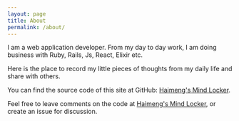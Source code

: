 ```yaml
---
layout: page
title: About
permalink: /about/
---
```


I am a web application developer. From my day to day work, I am doing business with Ruby, Rails, Js, React, Elixir etc.

Here is the place to record my little pieces of thoughts from my daily life and share with others.


You can find the source code of this site at GitHub:
[Haimeng's Mind Locker](https://github.com/AmenZhou/amenzhou.github.io).

Feel free to leave comments on the code at [Haimeng's Mind Locker](https://github.com/AmenZhou/amenzhou.github.io), or create an issue for discussion.